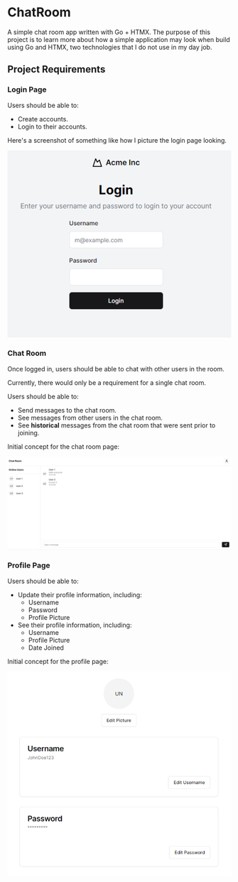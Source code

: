 # ChatRoom
A simple chat room app written with Go + HTMX. The purpose of this project is to learn more about how a simple application may look when build using Go and HTMX, two technologies that I do not use in my day job.

## Project Requirements

### Login Page

Users should be able to:
- Create accounts.
- Login to their accounts.

Here's a screenshot of something like how I picture the login page looking.

![Login Page](./screenshots/login_page_concept.png)

### Chat Room

Once logged in, users should be able to chat with other users in the room.

Currently, there would only be a requirement for a single chat room.

Users should be able to:
- Send messages to the chat room.
- See messages from other users in the chat room.
- See **historical** messages from the chat room that were sent prior to joining.

Initial concept for the chat room page:

![Chat Room Page](./screenshots/chat_room_concept.png)

### Profile Page

Users should be able to:
- Update their profile information, including:
  - Username
  - Password
  - Profile Picture
- See their profile information, including:
  - Username
  - Profile Picture
  - Date Joined

Initial concept for the profile page:

![Profile Page](./screenshots/profile_page_concept.png)